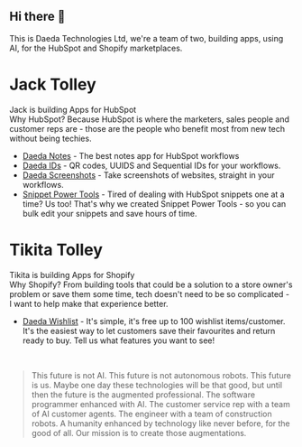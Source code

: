 ## Hi there 👋
This is Daeda Technologies Ltd, we're a team of two, building apps, using AI, for the HubSpot and Shopify marketplaces.

# Jack Tolley
Jack is building Apps for HubSpot<br>
Why HubSpot? Because HubSpot is where the marketers, sales people and customer reps are - those are the people who benefit most from new tech without being techies.
- [Daeda Notes](https://daeda.tech/hubspot-apps/daeda-notes/install/) - The best notes app for HubSpot workflows
- [Daeda IDs](https://daeda.tech/hubspot-apps/daeda-ids/install/) - QR codes, UUIDS and Sequential IDs for your workflows.
- [Daeda Screenshots](https://daeda.tech/hubspot-apps/daeda-screenshots/install/) - Take screenshots of websites, straight in your workflows.
- [Snippet Power Tools](https://snippetpowertools.com/) - Tired of dealing with HubSpot snippets one at a time? Us too! That's why we created Snippet Power Tools - so you can bulk edit your snippets and save hours of time.

# Tikita Tolley
Tikita is building Apps for Shopify<br>
Why Shopify? From building tools that could be a solution to a store owner's problem or save them some time, tech doesn't need to be so complicated - I want to help make that experience better.
- [Daeda Wishlist](https://apps.shopify.com/wishlist-buddy) - It's simple, it's free up to 100 wishlist items/customer. It's the easiest way to let customers save their favourites and return ready to buy. Tell us what features you want to see!
<br>

> This future is not AI.
> This future is not autonomous robots.
> This future is us.
> Maybe one day these technologies will be that good, but until then the future is the augmented professional.
> The software programmer enhanced with AI.
> The customer service rep with a team of AI customer agents.
> The engineer with a team of construction robots.
> A humanity enhanced by technology like never before, for the good of all.
> Our mission is to create those augmentations.
